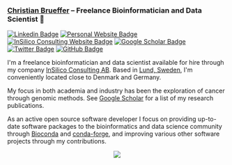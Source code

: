 ### [Christian Brueffer](https://www.brueffer.io) &ndash; Freelance Bioinformatician and Data Scientist :dna:

[![Linkedin Badge](https://img.shields.io/badge/-LinkedIn-0e76a8?style=flat-square&logo=Linkedin&logoColor=white)](https://linkedin.com/in/cbrueffer/)
[![Personal Website Badge](https://img.shields.io/badge/Personal%20Website-3b5998?style=flat-square&logo=google-chrome&logoColor=white)](https://www.brueffer.io)
[![InSilico Consulting Website Badge](https://img.shields.io/badge/InSilico%20Consulting%20AB-006400?style=flat-square&logo=google-chrome&logoColor=white)](https://insilico.consulting)
[![Google Scholar Badge](https://img.shields.io/badge/Google%20Scholar-fbbc05?style=flat-square&logo=google-chrome&logoColor=white)](https://scholar.google.com/citations?user=BFnR7W8AAAAJ)
[![Twitter Badge](https://img.shields.io/badge/-Twitter-00acee?style=flat-square&logo=Twitter&logoColor=white)](https://twitter.com/cbrueffer)
[![GitHub Badge](https://img.shields.io/github/followers/cbrueffer?label=Follow&style=social)](https://github.com/cbrueffer?tab=followers)

I'm a freelance bioinformatician and data scientist available for hire through my company [InSilico Consulting AB](https://insilico.consulting). Based in [Lund, Sweden](https://www.google.com/maps/place/Lund/@55.7049723,13.156711,13z/), I'm conveniently located close to Denmark and Germany.

My focus in both academia and industry has been the exploration of cancer through genomic methods. See [Google Scholar](https://scholar.google.com/citations?user=BFnR7W8AAAAJ) for a list of my research publications.

As an active open source software developer I focus on providing up-to-date software packages to the bioinformatics and data science community through [Bioconda](https://bioconda.github.io) and [conda-forge](https://conda-forge.org), and improving various other software projects through my contributions.

<p align="center">
    <img src="https://github-readme-stats.vercel.app/api?username=cbrueffer&hide_rank=true&count_private=true&include_all_commits=true">
</p>
